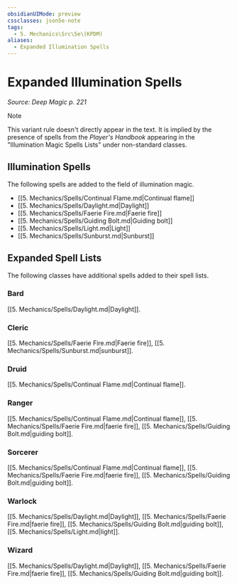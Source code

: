 ```yaml
---
obsidianUIMode: preview
cssclasses: json5e-note
tags:
  - 5. Mechanics\Src\5e\(KPDM)
aliases:
  - Expanded Illumination Spells
---
```

# Expanded Illumination Spells
*Source: Deep Magic p. 221* 

> [!note]
> This variant rule doesn't directly appear in the text. It is implied by the presence of spells from the *Player's Handbook* appearing in the "Illumination Magic Spells Lists" under non-standard classes.

## Illumination Spells

The following spells are added to the field of illumination magic.

- [[5. Mechanics/Spells/Continual Flame.md\|Continual flame]]  
- [[5. Mechanics/Spells/Daylight.md\|Daylight]]  
- [[5. Mechanics/Spells/Faerie Fire.md\|Faerie fire]]  
- [[5. Mechanics/Spells/Guiding Bolt.md\|Guiding bolt]]  
- [[5. Mechanics/Spells/Light.md\|Light]]  
- [[5. Mechanics/Spells/Sunburst.md\|Sunburst]]  

## Expanded Spell Lists

The following classes have additional spells added to their spell lists.

### Bard

[[5. Mechanics/Spells/Daylight.md\|Daylight]].

### Cleric

[[5. Mechanics/Spells/Faerie Fire.md\|Faerie fire]], [[5. Mechanics/Spells/Sunburst.md\|sunburst]].

### Druid

[[5. Mechanics/Spells/Continual Flame.md\|Continual flame]].

### Ranger

[[5. Mechanics/Spells/Continual Flame.md\|Continual flame]], [[5. Mechanics/Spells/Faerie Fire.md\|faerie fire]], [[5. Mechanics/Spells/Guiding Bolt.md\|guiding bolt]].

### Sorcerer

[[5. Mechanics/Spells/Continual Flame.md\|Continual flame]], [[5. Mechanics/Spells/Faerie Fire.md\|faerie fire]], [[5. Mechanics/Spells/Guiding Bolt.md\|guiding bolt]].

### Warlock

[[5. Mechanics/Spells/Daylight.md\|Daylight]], [[5. Mechanics/Spells/Faerie Fire.md\|faerie fire]], [[5. Mechanics/Spells/Guiding Bolt.md\|guiding bolt]], [[5. Mechanics/Spells/Light.md\|light]].

### Wizard

[[5. Mechanics/Spells/Daylight.md\|Daylight]], [[5. Mechanics/Spells/Faerie Fire.md\|faerie fire]], [[5. Mechanics/Spells/Guiding Bolt.md\|guiding bolt]].
